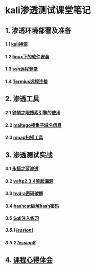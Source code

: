 # kali渗透测试课堂笔记

## 1. 渗透环境部署及准备

#### 	1.1 [kali换源](./2.kali换源)

#### 	1.2 [linux下的软件安装](./1.linux安装软件.md)

####    1.3 [ssh远程登录](./6.ssh远程登录.md)

####    1.4 [Termius远程连接](./11.Termius连接虚拟机.md)


## 2. 渗透工具

####    2.1 [钟馗之眼搜索引擎的使用](./3.钟馗之眼搜索引擎.md)

####    2.2 [maltego搜集子域名信息](./5.maltego的使用.md)

####    2.3 [nmap扫描工具](./4.nmap扫描工具.md)


## 3. 渗透测试实战

####    3.1 [永恒之蓝渗透](./7.永恒之蓝渗透.md)

####    3.2 [vsftp2.3.4笑脸漏洞](./8.vsftp2.3.4笑脸漏洞.md)

####    3.3 [hydra密码破解](./9.hydra密码破解.md)

####    3.4 [hashcat破解hash密码](./10.hashcat.md)

####    3.5 [Sqli注入练习]()

#####   3.5.1 [lession1](./12.Sqli-lession1.md)

#####   3.5.2 [lession8](./13.Sqli-less8.md)


## 4. [课程心得体会](./learned.md)